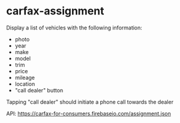 # carfax-assignment

Display a list of vehicles with the following information:
- photo
- year
- make
- model
- trim
- price
- mileage
- location
- "call dealer" button

Tapping "call dealer" should initiate a phone call towards the dealer

API: https://carfax-for-consumers.firebaseio.com/assignment.json
